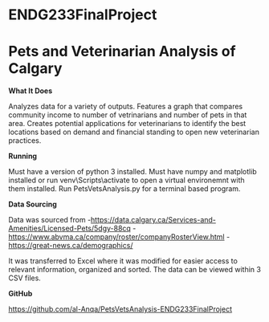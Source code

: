 # ENDG233FinalProject

# Pets and Veterinarian Analysis of Calgary

**What It Does**

Analyzes data for a variety of outputs.
Features a graph that compares community income to number of vetrinarians and number of pets in that area.
Creates potential applications for veterinarians to identify the best locations based on demand and financial standing to open new veterinarian practices.

**Running**

Must have a version of python 3 installed.
Must have numpy and matplotlib installed or run venv\Scripts\activate to open a virtual environemnt with them installed.
Run PetsVetsAnalysis.py for a terminal based program.

**Data Sourcing**

Data was sourced from
-https://data.calgary.ca/Services-and-Amenities/Licensed-Pets/5dgy-88cq
-https://www.abvma.ca/company/roster/companyRosterView.html
-https://great-news.ca/demographics/

It was transferred to Excel where it was modified for easier access to relevant information, organized and sorted.
The data can be viewed within 3 CSV files.

**GitHub**

https://github.com/al-Anqa/PetsVetsAnalysis-ENDG233FinalProject

